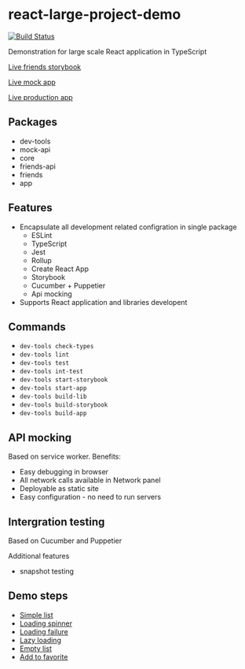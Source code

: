 # react-large-project-demo

[![Build Status](https://github.com/mucsi96/react-large-project-demo/workflows/Build/badge.svg?branch=master)](https://github.com/mucsi96/react-large-project-demo/actions?query=workflow%3ABuild+branch%3Amaster)

Demonstration for large scale React application in TypeScript

[Live friends storybook](https://mucsi96.github.io/react-large-project-demo/ui-lib)

[Live mock app](https://mucsi96.github.io/react-large-project-demo/app-mock)

[Live production app](https://mucsi96.github.io/react-large-project-demo/app-prod)

## Packages

- dev-tools
- mock-api
- core
- friends-api
- friends
- app

## Features

- Encapsulate all development related configration in single package
  - ESLint
  - TypeScript
  - Jest
  - Rollup
  - Create React App
  - Storybook
  - Cucumber + Puppetier
  - Api mocking
- Supports React application and libraries developent

## Commands

- `dev-tools check-types`
- `dev-tools lint`
- `dev-tools test`
- `dev-tools int-test`
- `dev-tools start-storybook`
- `dev-tools start-app`
- `dev-tools build-lib`
- `dev-tools build-storybook`
- `dev-tools build-app`

## API mocking

Based on service worker. Benefits:

- Easy debugging in browser
- All network calls available in Network panel
- Deployable as static site
- Easy configuration - no need to run servers

## Intergration testing

Based on Cucumber and Puppetier

Additional features

- snapshot testing

## Demo steps

- [Simple list](https://github.com/mucsi96/react-large-project-demo/compare/demo-step-0..demo-step-1-simple-list)
- [Loading spinner](https://github.com/mucsi96/react-large-project-demo/compare/demo-step-1-simple-list..demo-step-2-loading)
- [Loading failure](https://github.com/mucsi96/react-large-project-demo/compare/demo-step-2-loading..demo-step-3-loading-failure)
- [Lazy loading](https://github.com/mucsi96/react-large-project-demo/compare/demo-step-3-loading-failure..demo-step-4-lazy-loading)
- [Empty list](https://github.com/mucsi96/react-large-project-demo/compare/demo-step-4-lazy-loading..demo-step-5-empty-list)
- [Add to favorite](https://github.com/mucsi96/react-large-project-demo/compare/demo-step-5-empty-list..demo-step-6-add-to-favorite)
